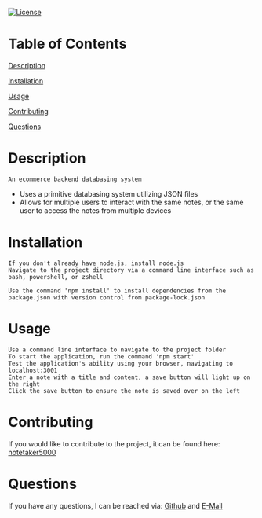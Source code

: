 [![License](https://img.shields.io/badge/License-MIT-yellow.svg)](https://opensource.org/licenses/MIT)
# Table of Contents

[Description](#Description)

[Installation](#Installation)

[Usage](#Usage)

[Contributing](#Contributing)

[Questions](#Questions)

# Description
```
An ecommerce backend databasing system
```
- Uses a primitive databasing system utilizing JSON files
- Allows for multiple users to interact with the same notes, or the same user to access the notes from multiple devices
# Installation
```
If you don't already have node.js, install node.js
Navigate to the project directory via a command line interface such as bash, powershell, or zshell
```
```
Use the command 'npm install' to install dependencies from the package.json with version control from package-lock.json
```
# Usage
```
Use a command line interface to navigate to the project folder
To start the application, run the command 'npm start'
Test the application's ability using your browser, navigating to localhost:3001
Enter a note with a title and content, a save button will light up on the right
Click the save button to ensure the note is saved over on the left
```
# Contributing
If you would like to contribute to the project, it can be found here: [notetaker5000](https://github.com/tperschon/notetaker5000)
# Questions
If you have any questions, I can be reached via: [Github](github.com/tperschon) and [E-Mail](timperschon@gmail.com)
